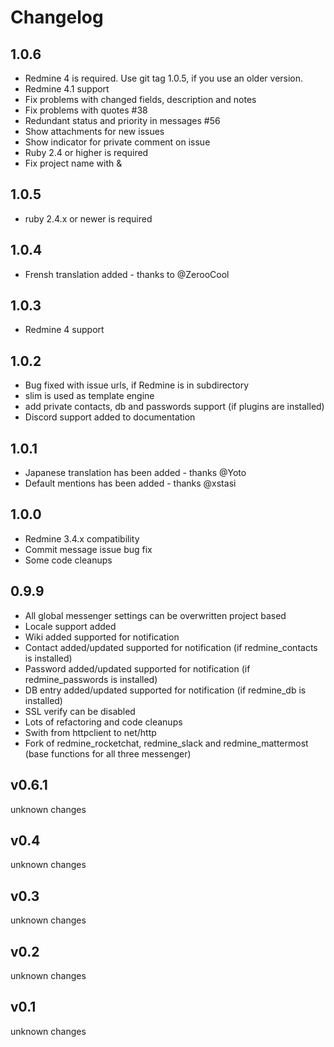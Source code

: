 Changelog
=========

1.0.6
-----

- Redmine 4 is required. Use git tag 1.0.5, if you use an older version.
- Redmine 4.1 support
- Fix problems with changed fields, description and notes
- Fix problems with quotes #38
- Redundant status and priority in messages #56
- Show attachments for new issues
- Show indicator for private comment on issue
- Ruby 2.4 or higher is required
- Fix project name with &

1.0.5
-----

- ruby 2.4.x or newer is required


1.0.4
-----

- Frensh translation added - thanks to @ZerooCool

1.0.3
-----

- Redmine 4 support


1.0.2
-----

- Bug fixed with issue urls, if Redmine is in subdirectory
- slim is used as template engine
- add private contacts, db and passwords support (if plugins are installed)
- Discord support added to documentation

1.0.1
-----

- Japanese translation has been added - thanks @Yoto
- Default mentions has been added - thanks @xstasi

1.0.0
-----

- Redmine 3.4.x compatibility
- Commit message issue bug fix
- Some code cleanups

0.9.9
-----

- All global messenger settings can be overwritten project based
- Locale support added
- Wiki added supported for notification
- Contact added/updated supported for notification (if redmine_contacts is installed)
- Password added/updated supported for notification (if redmine_passwords is installed)
- DB entry added/updated supported for notification (if redmine_db is installed)
- SSL verify can be disabled
- Lots of refactoring and code cleanups
- Swith from httpclient to net/http
- Fork of redmine_rocketchat, redmine_slack and redmine_mattermost (base functions for all three messenger)

v0.6.1
------

unknown changes

v0.4
----

unknown changes

v0.3
----

unknown changes

v0.2
----

unknown changes

v0.1
----

unknown changes
